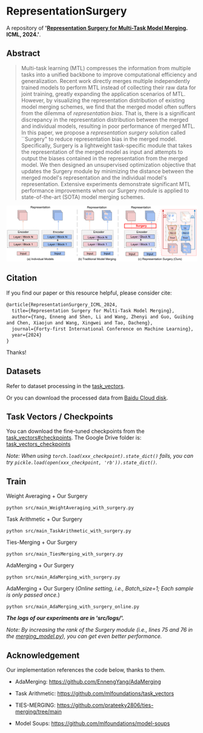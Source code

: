 # RepresentationSurgery
A repository of **'[Representation Surgery for Multi-Task Model Merging](https://arxiv.org/pdf/2402.02705.pdf). ICML, 2024.'**.

## Abstract
> Multi-task learning (MTL) compresses the information from multiple tasks into a unified backbone to improve computational efficiency and generalization. Recent work directly merges multiple independently trained models to perform MTL instead of collecting their raw data for joint training, greatly expanding the application scenarios of MTL. However, by visualizing the representation distribution of existing model merging schemes, we find that the merged model often suffers from the dilemma of *representation bias*. That is, there is a significant discrepancy in the representation distribution between the merged and individual models, resulting in poor performance of merged MTL. In this paper, we propose a *representation surgery* solution called ``Surgery" to reduce representation bias in the merged model. Specifically, Surgery is a lightweight task-specific module that takes the representation of the merged model as input and attempts to output the biases contained in the representation from the merged model. We then designed an unsupervised optimization objective that updates the Surgery module by minimizing the distance between the merged model's representation and the individual model's representation. Extensive experiments demonstrate significant MTL performance improvements when our Surgery module is applied to state-of-the-art (SOTA) model merging schemes.

<center>
<img src="./representationsurgery.png" alt="RepresentationSurgery" width="800"/>
</center>

## Citation
If you find our paper or this resource helpful, please consider cite:
```
@article{RepresentationSurgery_ICML_2024,
  title={Representation Surgery for Multi-Task Model Merging},
  author={Yang, Enneng and Shen, Li and Wang, Zhenyi and Guo, Guibing and Chen, Xiaojun and Wang, Xingwei and Tao, Dacheng},
  journal={Forty-first International Conference on Machine Learning},
  year={2024}
}
```
Thanks!

## Datasets
Refer to dataset processing in the [task_vectors](https://github.com/mlfoundations/task_vectors).

Or you can download the processed data from [Baidu Cloud disk](https://pan.baidu.com/s/1w0Z2UVv3NVmqDhjH8WTOJQ?pwd=kvg6).



## Task Vectors / Checkpoints

You can download the fine-tuned checkpoints from the [task_vectors#checkpoints](https://github.com/mlfoundations/task_vectors#checkpoints).
The Google Drive folder is: [task_vectors_checkpoints](https://drive.google.com/drive/folders/1u_Tva6x0p6oxu5Eo0ZZsf-520Cc_3MKw)


*Note: When using ```torch.load(xxx_checkpoint).state_dict()``` fails, you can try ```pickle.load(open(xxx_checkpoint, 'rb')).state_dict()```.*


## Train
Weight Averaging + Our Surgery
```
python src/main_WeightAveraging_with_surgery.py
```

Task Arithmetic + Our Surgery
```
python src/main_TaskArithmetic_with_surgery.py
```

Ties-Merging + Our Surgery
```
python src/main_TiesMerging_with_surgery.py
```

AdaMerging + Our Surgery
```
python src/main_AdaMerging_with_surgery.py
```


AdaMerging + Our Surgery (*Online setting, i.e., Batch_size=1; Each sample is only passed once.*)
```
python src/main_AdaMerging_with_surgery_online.py
```


***The logs of our experiments are in 'src/logs/'.***

*Note: By increasing the rank of the Surgery module (i.e., lines 75 and 76 in the [merging_model.py](https://github.com/EnnengYang/RepresentationSurgery/blob/main/src/merging_model.py)), you can get even better performance.*

## Acknowledgement
Our implementation references the code below, thanks to them.

- AdaMerging: https://github.com/EnnengYang/AdaMerging

- Task Arithmetic: https://github.com/mlfoundations/task_vectors

- TIES-MERGING: https://github.com/prateeky2806/ties-merging/tree/main

- Model Soups: https://github.com/mlfoundations/model-soups
